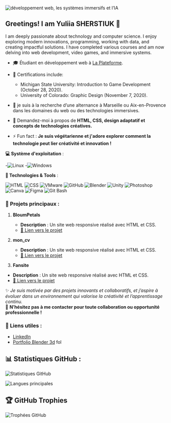 
![développement web, les systèmes immersifs et l’IA](https://github.com/user-attachments/assets/3928e037-fe75-4c7d-8cec-2d0cb7860db9)


## Greetings! I am Yuliia SHERSTIUK 👋
 I am deeply passionate about technology and computer science. I enjoy exploring modern innovations, programming, working with data, and creating impactful solutions.
I have completed various courses and am now delving into web development, video games, and immersive systems.

- 🎓 Étudiant en développement web à  [La Plateforme](https://laplateforme.io).
- 📜 Certifications include:
    * Michigan State University: Introduction to Game Development (October 28, 2020).
    * University of Colorado: Graphic Design (November 7, 2020).

- 🌟 je suis à la recherche d’une alternance à Marseille ou Aix-en-Provence dans les domaines du web ou des technologies immersives. 
- 💬 Demandez-moi à propos de **HTML, CSS, design adaptatif et concepts de technologies créatives.**    
- ⚡ Fun fact : **Je suis végétarienne et j'adore explorer comment la technologie peut lier créativité et innovation !**

   




**💻 Système d'exploitation** :

-![Linux](https://img.shields.io/badge/OS-Linux-FCC624?style=flat-square&logo=linux&logoColor=black)
-![Windows](https://img.shields.io/badge/OS-Windows-0078D6?style=flat-square&logo=windows&logoColor=white)

**🔧 Technologies & Tools** :

![HTML](https://img.shields.io/badge/-HTML-orange?style=flat&logo=html5)
![CSS](https://img.shields.io/badge/-CSS-blue?style=flat&logo=css3)
![VMware](https://img.shields.io/badge/Virtualization-VMware-607078?style=flat-square&logo=vmware&logoColor=white)
![GitHub](https://img.shields.io/badge/Version%20Control-GitHub-181717?style=flat-square&logo=github&logoColor=white)
![Blender](https://img.shields.io/badge/3D-Blender-F5792A?style=flat-square&logo=blender&logoColor=white)
![Unity](https://img.shields.io/badge/Game%20Engine-Unity-000000?style=flat-square&logo=unity&logoColor=white)
![Photoshop](https://img.shields.io/badge/Design-Photoshop-31A8FF?style=flat-square&logo=adobe-photoshop&logoColor=white)
![Canva](https://img.shields.io/badge/Design-Canva-00C4CC?style=flat-square&logo=canva&logoColor=white)
![Figma](https://img.shields.io/badge/Design-Figma-F24E1E?style=flat-square&logo=figma&logoColor=white)
![Git Bash](https://img.shields.io/badge/Terminal-Git%20Bash-4EAA25?style=flat-square&logo=git&logoColor=white)





### 🚀 Projets principaux :
1. **BloumPetals**  
   - **Description** : Un site web responsive réalisé avec HTML et CSS.  
   - [🔗 Lien vers le projet](https://github.com/yuliia-sherstiuk/project)
       
2. **mon_cv**  
   - **Description** : Un site web responsive réalisé avec HTML et CSS.  
   - [🔗 Lien vers le projet](https://github.com/yuliia-sherstiuk/job1)
     
  3. **Fansite**  
   - **Description** : Un site web responsive réalisé avec HTML et CSS.  
   - [🔗 Lien vers le projet](https://github.com/yuliia-sherstiuk/Fansite)


     
✨ _Je suis motivée par des projets innovants et collaboratifs, et j’aspire à évoluer dans un environnement qui valorise la créativité et l’apprentissage continu._  
🤝 **N’hésitez pas à me contacter pour toute collaboration ou opportunité professionnelle !**


### 🔗 Liens utiles :
- [LinkedIn](https://www.linkedin.com/in/%D1%8E%D0%BB%D0%B8%D1%8F-%D1%88%D0%B5%D1%80%D1%81%D1%82%D1%8E%D0%BA-bb45b3201/?trk=eml-email_network_conversations_01-header-0-profile_glimmer)
- [Portfolio Blender 3d](https://www.instagram.com/3d.d_yuliia_sherstiuk/)
fol




## 📊 Statistiques GitHub :
![Statistiques GitHub](https://github-readme-stats.vercel.app/api?username=yuliia-sherstiuk&show_icons=true&theme=radical)

![Langues principales](https://github-readme-stats.vercel.app/api/top-langs/?username=yuliia-sherstiuk&layout=compact&theme=radical)

## 🏆 GitHub Trophies

![Trophées GitHub](https://github-profile-trophy.vercel.app/?username=yuliia-sherstiuk&theme=radical&no-frame=true&margin-w=15)


<!--
**yuliia-sherstiuk/yuliia-sherstiuk** is a ✨ _special_ ✨ repository because its `README.md` (this file) appears on your GitHub profile.


### 🛠️ Compétences principales :
- **Langages** : HTML | CSS | JavaScript
- **Frameworks** : Bootstrap | React (en apprentissage)
- **Outils** : Git | GitHub | VS Code
- **Autres** : Responsive design, UI/UX, systèmes immersifs


## 🚀 Projets principaux
1. **BloumPetals** : Site web responsive réalisé avec HTML et CSS.
   - [🔗 Lien vers le projet](https://github.com/nom_utilisateur/BloumPetals)

![Statistiques GitHub](https://github-readme-stats.vercel.app/api?username=yuliia-sherstiuk&show_icons=true&theme=radical)




Here are some ideas to get you started:

- 🔭 I’m currently working on ...
- 🌱 I’m currently learning ...
- 👯 I’m looking to collaborate on ...
- 🤔 I’m looking for help with ...
- 💬 Ask me about ...
- 📫 How to reach me: ...
- 😄 Pronouns: ...
- ⚡ Fun fact: ...
-->
